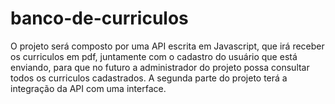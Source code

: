 # banco-de-curriculos
O projeto será composto por uma API escrita em Javascript, que irá receber os curriculos em pdf, juntamente com o cadastro do usuário que está enviando, para que no futuro a administrador do projeto possa consultar todos os curriculos cadastrados. A segunda parte do projeto terá a integração da API com uma interface.
